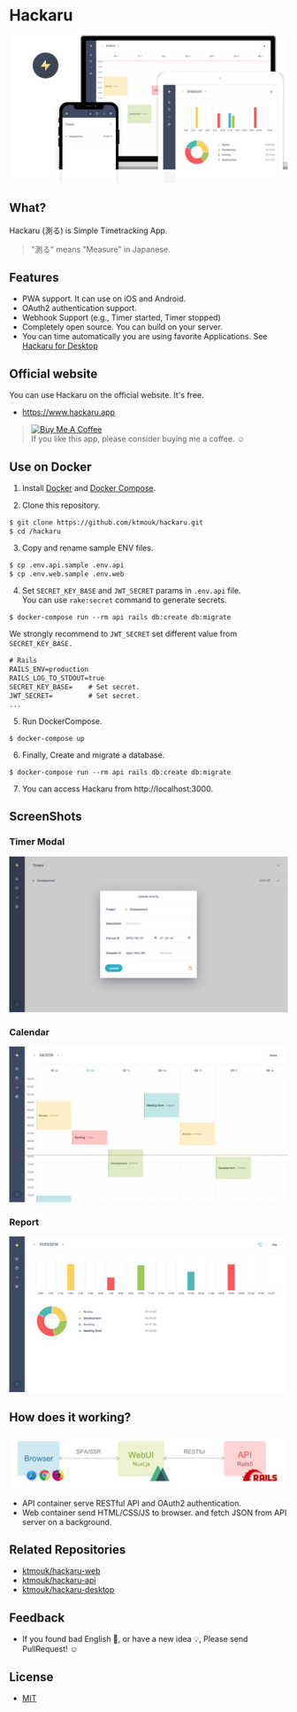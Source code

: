 # Hackaru

![Header](./docs/images/header.png)

## What?
Hackaru (測る) is Simple Timetracking App.  
> "測る" means "Measure" in Japanese.

## Features

- PWA support. It can use on iOS and Android.
- OAuth2 authentication support.
- Webhook Support (e.g., Timer started, Timer stopped)
- Completely open source. You can build on your server.
- You can time automatically you are using favorite Applications. See [Hackaru for Desktop](https://github.com/ktmouk/hackaru-desktop)

## Official website
You can use Hackaru on the official website. It's free.
- https://www.hackaru.app

> <a href="https://www.buymeacoffee.com/T4KDHBPV6"><img src="https://www.buymeacoffee.com/assets/img/custom_images/orange_img.png" alt="Buy Me A Coffee" style="height: auto !important;width: auto !important;" ></a>   
> If you like this app, please consider buying me a coffee. :relaxed:

## Use on Docker

1. Install [Docker](https://docs.docker.com/install/) and [Docker Compose](https://docs.docker.com/compose/install/).

2. Clone this repository.
```
$ git clone https://github.com/ktmouk/hackaru.git
$ cd /hackaru
```

3. Copy and rename sample ENV files.
```
$ cp .env.api.sample .env.api
$ cp .env.web.sample .env.web
```

4. Set `SECRET_KEY_BASE` and `JWT_SECRET` params in `.env.api` file.  
You can use `rake:secret` command to generate secrets.  
```
$ docker-compose run --rm api rails db:create db:migrate
```
We strongly recommend to `JWT_SECRET` set different value from `SECRET_KEY_BASE.`  
```
# Rails
RAILS_ENV=production
RAILS_LOG_TO_STDOUT=true
SECRET_KEY_BASE=    # Set secret.
JWT_SECRET=         # Set secret.
...
```
5. Run DockerCompose.
```
$ docker-compose up
```
6. Finally, Create and migrate a database.
```
$ docker-compose run --rm api rails db:create db:migrate
```
7. You can access Hackaru from http://localhost:3000.

## ScreenShots

### Timer Modal
![Timer Modal](./docs/images/home_screen.png)
### Calendar
![Calendar](./docs/images/calendar_screen.png)
### Report
![Report](./docs/images/report_screen.png)

## How does it working?
![Architecture](./docs/images/architecture.png)

- API container serve RESTful API and OAuth2 authentication.
- Web container send HTML/CSS/JS to browser. and fetch JSON from API server on a background.

## Related Repositories
- [ktmouk/hackaru-web](https://github.com/ktmouk/hackaru-web)
- [ktmouk/hackaru-api](https://github.com/ktmouk/hackaru-api)
- [ktmouk/hackaru-desktop](https://github.com/ktmouk/hackaru-desktop)

## Feedback
- If you found bad English :memo:, or have a new idea :bulb:, Please send PullRequest! :relaxed:

## License
- [MIT](./LICENSE)
